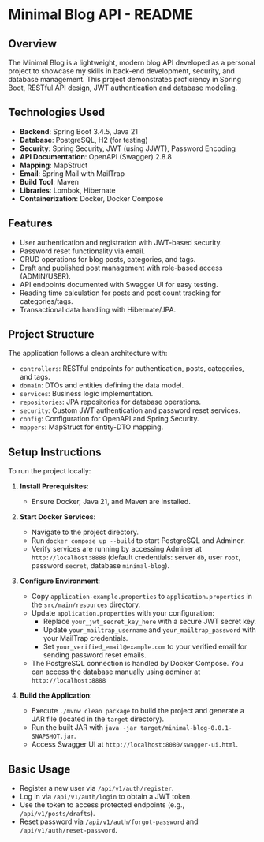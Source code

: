 # Minimal Blog API - README

## Overview

The Minimal Blog is a lightweight, modern blog API developed as a personal project to showcase my skills in back-end development, security, and database management. This project demonstrates proficiency in Spring Boot, RESTful API design, JWT authentication and database modeling.

## Technologies Used

- **Backend**: Spring Boot 3.4.5, Java 21
- **Database**: PostgreSQL, H2 (for testing)
- **Security**: Spring Security, JWT (using JJWT), Password Encoding
- **API Documentation**: OpenAPI (Swagger) 2.8.8
- **Mapping**: MapStruct
- **Email**: Spring Mail with MailTrap
- **Build Tool**: Maven
- **Libraries**: Lombok, Hibernate
- **Containerization**: Docker, Docker Compose

## Features

- User authentication and registration with JWT-based security.
- Password reset functionality via email.
- CRUD operations for blog posts, categories, and tags.
- Draft and published post management with role-based access (ADMIN/USER).
- API endpoints documented with Swagger UI for easy testing.
- Reading time calculation for posts and post count tracking for categories/tags.
- Transactional data handling with Hibernate/JPA.

## Project Structure

The application follows a clean architecture with:

- `controllers`: RESTful endpoints for authentication, posts, categories, and tags.
- `domain`: DTOs and entities defining the data model.
- `services`: Business logic implementation.
- `repositories`: JPA repositories for database operations.
- `security`: Custom JWT authentication and password reset services.
- `config`: Configuration for OpenAPI and Spring Security.
- `mappers`: MapStruct for entity-DTO mapping.

## Setup Instructions

To run the project locally:

1. **Install Prerequisites**:
    - Ensure Docker, Java 21, and Maven are installed.

2. **Start Docker Services**:
    - Navigate to the project directory.
    - Run `docker compose up --build` to start PostgreSQL and Adminer.
    - Verify services are running by accessing Adminer at `http://localhost:8888` (default credentials: server `db`, user `root`, password `secret`, database `minimal-blog`).

3. **Configure Environment**:
   - Copy `application-example.properties` to `application.properties` in the `src/main/resources` directory.
   - Update `application.properties` with your configuration:
      - Replace `your_jwt_secret_key_here` with a secure JWT secret key.
      - Update `your_mailtrap_username` and `your_mailtrap_password` with your MailTrap credentials.
      - Set `your_verified_email@example.com` to your verified email for sending password reset emails.
    - The PostgreSQL connection is handled by Docker Compose. You can access the database manually using adminer at  `http://localhost:8888`

4. **Build the Application**:
   - Execute `./mvnw clean package` to build the project and generate a JAR file (located in the `target` directory).
   - Run the built JAR with `java -jar target/minimal-blog-0.0.1-SNAPSHOT.jar`.
   - Access Swagger UI at `http://localhost:8080/swagger-ui.html`.
    
## Basic Usage

- Register a new user via `/api/v1/auth/register`.
- Log in via `/api/v1/auth/login` to obtain a JWT token.
- Use the token to access protected endpoints (e.g., `/api/v1/posts/drafts`).
- Reset password via `/api/v1/auth/forgot-password` and `/api/v1/auth/reset-password`.
